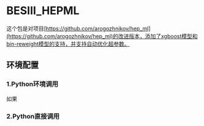 # BESIII_HEPML
  这个包是对项目[https://github.com/arogozhnikov/hep_ml](https://github.com/arogozhnikov/hep_ml)的改进版本，添加了xgboost模型和bin-reweight模型的支持，并支持自动优化超参数。

## 环境配置
### 1.Python环境调用
如果





### 2.Python直接调用

